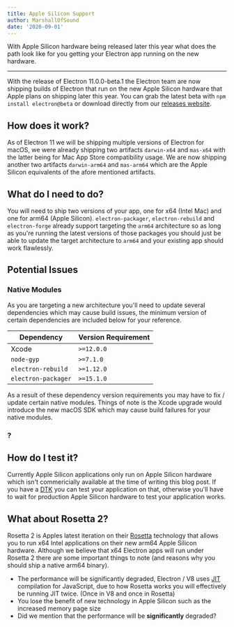 ```yaml
---
title: Apple Silicon Support
author: MarshallOfSound
date: '2020-09-01'
---
```


With Apple Silicon hardware being released later this year what does the path look like for you getting your Electron app running on the new hardware.

---

With the release of Electron 11.0.0-beta.1 the Electron team are now shipping builds of Electron that run on the new Apple Silicon hardware that Apple plans on shipping later this year.  You can grab the latest beta with `npm install electron@beta` or download directly from our [releases website](https://electronjs.org/releases/stable).

## How does it work?

As of Electron 11 we will be shipping multiple versions of Electron for macOS, we were already shipping two artifacts `darwin-x64` and `mas-x64` with the latter being for Mac App Store compatibility usage.  We are now shipping another two artifacts `darwin-arm64` and `mas-arm64` which are the Apple Silicon equivalents of the afore mentioned artifacts.

## What do I need to do?

You will need to ship two versions of your app, one for x64 (Intel Mac) and one for arm64 (Apple Silicon).  `electron-packager`, `electron-rebuild` and `electron-forge` already support targeting the `arm64` architecture so as long as you're running the latest versions of those packages you should just be able to update the target architecture to `arm64` and your existing app should work flawlessly.

## Potential Issues

### Native Modules

As you are targeting a new architecture you'll need to update several dependencies which may cause build issues, the minimum version of certain dependencies are included below for your reference.

| Dependency | Version Requirement |
|------------|---------------------|
| Xcode | `>=12.0.0` |
| `node-gyp` | `>=7.1.0` |
| `electron-rebuild` | `>=1.12.0` |
| `electron-packager` | `>=15.1.0` |

As a result of these dependency version requirements you may have to fix / update certain native modules.  Things of note is the Xcode upgrade would introduce the new macOS SDK which may cause build failures for your native modules.

### ?


## How do I test it?

Currently Apple Silicon applications only run on Apple Silicon hardware which isn't commericially available at the time of writing this blog post.  If you have a [DTK](https://developer.apple.com/programs/universal/) you can test your application on that, otherwise you'll have to wait for production Apple Silicon hardware to test your application works.

## What about Rosetta 2?

Rosetta 2 is Apples latest iteration on their [Rosetta]() technology that allows you to run x64 Intel applications on their new arm64 Apple Silicon hardware.  Although we believe that x64 Electron apps will run under Rosetta 2 there are some important things to note (and reasons why you should ship a native arm64 binary).

* The performance will be significantly degraded, Electron / V8 uses [JIT]() compilation for JavaScript, due to how Rosetta works you will effectively be running JIT twice.  (Once in V8 and once in Rosetta)
* You lose the benefit of new technology in Apple Silicon such as the increased memory page size
* Did we mention that the performance will be **significantly** degraded?
